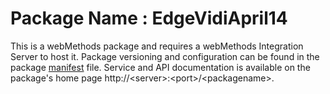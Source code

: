 # Package Name : EdgeVidiApril14
This is a webMethods package and requires a webMethods Integration Server to host it. Package versioning and configuration can be found in the package [manifest](./EdgeVidiApril14/manifest.v3) file. Service and API documentation is available on the package's home page http://&lt;server&gt;:&lt;port&gt;/&lt;packagename>.